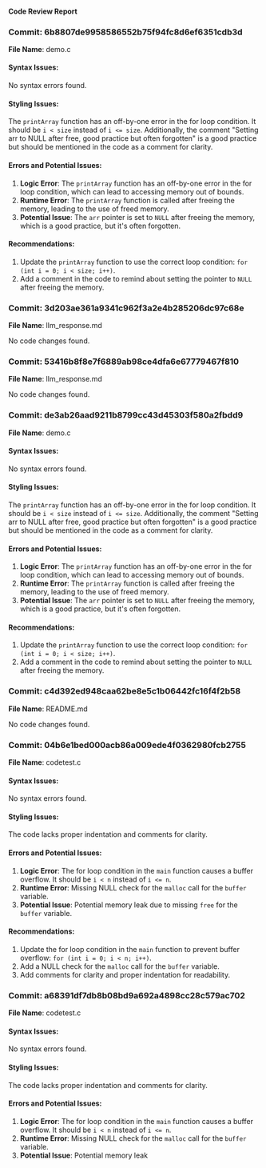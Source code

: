 #### Code Review Report

### Commit: 6b8807de9958586552b75f94fc8d6ef6351cdb3d
**File Name**: demo.c

#### Syntax Issues:
No syntax errors found.

#### Styling Issues:
The `printArray` function has an off-by-one error in the for loop condition. It should be `i < size` instead of `i <= size`. Additionally, the comment "Setting arr to NULL after free, good practice but often forgotten" is a good practice but should be mentioned in the code as a comment for clarity.

#### Errors and Potential Issues:
1. **Logic Error**: The `printArray` function has an off-by-one error in the for loop condition, which can lead to accessing memory out of bounds.
2. **Runtime Error**: The `printArray` function is called after freeing the memory, leading to the use of freed memory.
3. **Potential Issue**: The `arr` pointer is set to `NULL` after freeing the memory, which is a good practice, but it's often forgotten.

#### Recommendations:
1. Update the `printArray` function to use the correct loop condition: `for (int i = 0; i < size; i++)`.
2. Add a comment in the code to remind about setting the pointer to `NULL` after freeing the memory.

### Commit: 3d203ae361a9341c962f3a2e4b285206dc97c68e
**File Name**: llm_response.md

No code changes found.

### Commit: 53416b8f8e7f6889ab98ce4dfa6e67779467f810
**File Name**: llm_response.md

No code changes found.

### Commit: de3ab26aad9211b8799cc43d45303f580a2fbdd9
**File Name**: demo.c

#### Syntax Issues:
No syntax errors found.

#### Styling Issues:
The `printArray` function has an off-by-one error in the for loop condition. It should be `i < size` instead of `i <= size`. Additionally, the comment "Setting arr to NULL after free, good practice but often forgotten" is a good practice but should be mentioned in the code as a comment for clarity.

#### Errors and Potential Issues:
1. **Logic Error**: The `printArray` function has an off-by-one error in the for loop condition, which can lead to accessing memory out of bounds.
2. **Runtime Error**: The `printArray` function is called after freeing the memory, leading to the use of freed memory.
3. **Potential Issue**: The `arr` pointer is set to `NULL` after freeing the memory, which is a good practice, but it's often forgotten.

#### Recommendations:
1. Update the `printArray` function to use the correct loop condition: `for (int i = 0; i < size; i++)`.
2. Add a comment in the code to remind about setting the pointer to `NULL` after freeing the memory.

### Commit: c4d392ed948caa62be8e5c1b06442fc16f4f2b58
**File Name**: README.md

No code changes found.

### Commit: 04b6e1bed000acb86a009ede4f0362980fcb2755
**File Name**: codetest.c

#### Syntax Issues:
No syntax errors found.

#### Styling Issues:
The code lacks proper indentation and comments for clarity.

#### Errors and Potential Issues:
1. **Logic Error**: The for loop condition in the `main` function causes a buffer overflow. It should be `i < n` instead of `i <= n`.
2. **Runtime Error**: Missing NULL check for the `malloc` call for the `buffer` variable.
3. **Potential Issue**: Potential memory leak due to missing `free` for the `buffer` variable.

#### Recommendations:
1. Update the for loop condition in the `main` function to prevent buffer overflow: `for (int i = 0; i < n; i++)`.
2. Add a NULL check for the `malloc` call for the `buffer` variable.
3. Add comments for clarity and proper indentation for readability.

### Commit: a68391df7db8b08bd9a692a4898cc28c579ac702
**File Name**: codetest.c

#### Syntax Issues:
No syntax errors found.

#### Styling Issues:
The code lacks proper indentation and comments for clarity.

#### Errors and Potential Issues:
1. **Logic Error**: The for loop condition in the `main` function causes a buffer overflow. It should be `i < n` instead of `i <= n`.
2. **Runtime Error**: Missing NULL check for the `malloc` call for the `buffer` variable.
3. **Potential Issue**: Potential memory leak